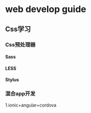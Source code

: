 # web develop guide
## Css学习
### Css预处理器
#### Sass
#### LESS
#### Stylus
### 混合app开发
1.ionic+angular+cordova